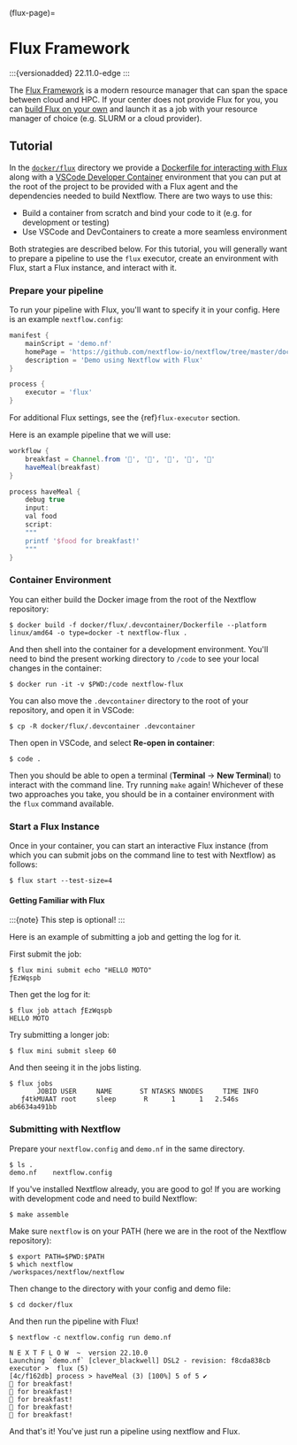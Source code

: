 (flux-page)=

# Flux Framework

:::{versionadded} 22.11.0-edge
:::

The [Flux Framework](https://flux-framework.org/) is a modern resource manager that can span the space between cloud and HPC. If your center does not provide Flux for you, you can [build Flux on your own](https://flux-framework.readthedocs.io/en/latest/quickstart.html#building-the-code) and launch it as a job with your resource manager of choice (e.g. SLURM or a cloud provider).

## Tutorial

In the [`docker/flux`](https://github.com/nextflow-io/nextflow/tree/master/docker/flux) directory we provide a [Dockerfile for interacting with Flux](https://github.com/nextflow-io/nextflow/tree/master/docker/flux/.devcontainer/Dockerfile) along with a [VSCode Developer Container](https://code.visualstudio.com/docs/devcontainers/containers) environment that you can put at the root of the project to be provided with a Flux agent and the dependencies needed to build Nextflow. There are two ways to use this:

- Build a container from scratch and bind your code to it (e.g. for development or testing)
- Use VSCode and DevContainers to create a more seamless environment

Both strategies are described below. For this tutorial, you will generally want to prepare a pipeline to use the `flux` executor, create an environment with Flux, start a Flux instance, and interact with it.

### Prepare your pipeline

To run your pipeline with Flux, you'll want to specify it in your config. Here is an example `nextflow.config`:

```groovy
manifest {
    mainScript = 'demo.nf'
    homePage = 'https://github.com/nextflow-io/nextflow/tree/master/docker/flux'
    description = 'Demo using Nextflow with Flux'
}

process {
    executor = 'flux'
}
```

For additional Flux settings, see the {ref}`flux-executor` section.

Here is an example pipeline that we will use:

```groovy
workflow {
    breakfast = Channel.from '🥞️', '🥑️', '🥧️', '🍵️', '🍞️'
    haveMeal(breakfast)
}

process haveMeal {
    debug true
    input:
    val food
    script:
    """
    printf '$food for breakfast!'
    """
}
```

### Container Environment

You can either build the Docker image from the root of the Nextflow repository:

```console
$ docker build -f docker/flux/.devcontainer/Dockerfile --platform linux/amd64 -o type=docker -t nextflow-flux .
```

And then shell into the container for a development environment. You'll need to bind the present working directory to `/code` to see your local changes in the container:

```console
$ docker run -it -v $PWD:/code nextflow-flux
```

You can also move the `.devcontainer` directory to the root of your repository, and open it in VSCode:

```console
$ cp -R docker/flux/.devcontainer .devcontainer
```

Then open in VSCode, and select **Re-open in container**:

```console
$ code .
```

Then you should be able to open a terminal (**Terminal** -> **New Terminal**) to interact with the command line. Try running `make` again! Whichever of these two approaches you take, you should be in a container environment with the `flux` command available.

### Start a Flux Instance

Once in your container, you can start an interactive Flux instance (from which you can submit jobs on the command line to test with Nextflow) as follows:

```console
$ flux start --test-size=4
```

#### Getting Familiar with Flux

:::{note}
This step is optional!
:::

Here is an example of submitting a job and getting the log for it.

First submit the job:

```console
$ flux mini submit echo "HELLO MOTO"
ƒEzWqspb
```

Then get the log for it:

```console
$ flux job attach ƒEzWqspb
HELLO MOTO
```

Try submitting a longer job:

```console
$ flux mini submit sleep 60
```

And then seeing it in the jobs listing.

```console
$ flux jobs
       JOBID USER     NAME       ST NTASKS NNODES     TIME INFO
   ƒ4tkMUAAT root     sleep       R      1      1   2.546s ab6634a491bb
```

### Submitting with Nextflow

Prepare your `nextflow.config` and `demo.nf` in the same directory.

```console
$ ls .
demo.nf    nextflow.config
```

If you've installed Nextflow already, you are good to go! If you are working with development code and need to build Nextflow:

```console
$ make assemble
```

Make sure `nextflow` is on your PATH (here we are in the root of the Nextflow repository):

```console
$ export PATH=$PWD:$PATH
$ which nextflow
/workspaces/nextflow/nextflow
```

Then change to the directory with your config and demo file:

```console
$ cd docker/flux
```

And then run the pipeline with Flux!

```console
$ nextflow -c nextflow.config run demo.nf

N E X T F L O W  ~  version 22.10.0
Launching `demo.nf` [clever_blackwell] DSL2 - revision: f8cda838cb
executor >  flux (5)
[4c/f162db] process > haveMeal (3) [100%] 5 of 5 ✔
🥞️ for breakfast!
🍞️ for breakfast!
🍵️ for breakfast!
🥑️ for breakfast!
🥧️ for breakfast!
```

And that's it! You've just run a pipeline using nextflow and Flux.
